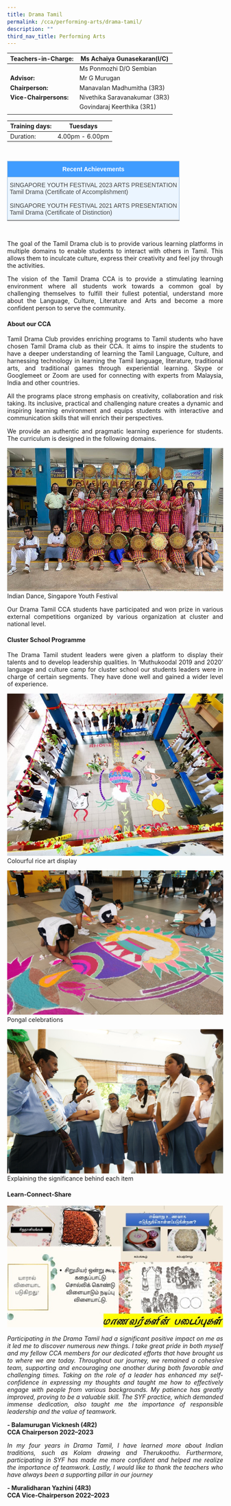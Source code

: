 ```yaml
---
title: Drama Tamil
permalink: /cca/performing-arts/drama-tamil/
description: ""
third_nav_title: Performing Arts
---
```

|  **Teachers-in-Charge:** | Ms Achaiya Gunasekaran(I/C) | 
| -------- | -------- |
|  | Ms Ponmozhi D/O Sembian |
| **Advisor:** | Mr G Murugan |
|**Chairperson:** |  Manavalan Madhumitha (3R3) |
|**Vice-Chairpersons:** |  Nivethika Saravanakumar (3R3)  |
|  |  Govindaraj Keerthika (3R1) |
|  |  |

| Training days: | Tuesdays  |
| - | -|
| Duration: |  4.00pm - 6.00pm |

<br><style type="text/css">
.tg  {border-collapse:collapse;border-color:#9ABAD9;border-spacing:0;}
.tg td{background-color:#EBF5FF;border-color:#9ABAD9;border-style:solid;border-width:1px;color:#444;
  font-family:Arial, sans-serif;font-size:14px;overflow:hidden;padding:10px 5px;word-break:normal;}
.tg th{background-color:#409cff;border-color:#9ABAD9;border-style:solid;border-width:1px;color:#fff;
  font-family:Arial, sans-serif;font-size:14px;font-weight:normal;overflow:hidden;padding:10px 5px;word-break:normal;}
.tg .tg-3jrd{border-color:inherit;font-family:"Lucida Sans Unicode", "Lucida Grande", sans-serif !important;font-size:medium;
  text-align:left;vertical-align:top}
</style>
<table class="tg">
<thead>
  <tr>
    <th class="tg-3jrd"><b>Recent Achievements</b><br></th>
  </tr>
</thead>
<tbody>
  <tr>
    <td class="tg-3jrd">SINGAPORE YOUTH FESTIVAL 2023 ARTS PRESENTATION<br>Tamil Drama (Certificate of Accomplishment)<br><br>SINGAPORE YOUTH FESTIVAL 2021 ARTS PRESENTATION<br>Tamil Drama (Certificate of Distinction)
		</td>
  </tr>
</tbody>
</table>
<br>

<p style="text-align:justify">The goal of the Tamil Drama club is to provide various learning platforms in multiple domains to enable students to interact with others in Tamil. This allows them to inculcate culture, express their creativity and feel joy through the activities.</p>



<p style="text-align:justify">The vision of the Tamil Drama CCA is to provide a stimulating learning environment where all students work towards a common goal by challenging themselves to fulfill their fullest potential, understand more about the Language, Culture, Literature and Arts and become a more confident person to serve the community.</p>

#### About our CCA

<p style="text-align:justify">Tamil Drama Club provides enriching programs to Tamil students who have chosen Tamil Drama club as their CCA. It aims to inspire the students to have a deeper understanding of learning the Tamil Language, Culture, and harnessing technology in learning the Tamil language, literature, traditional arts, and traditional games through experiential learning. Skype or Googlemeet or Zoom are used for connecting with experts from Malaysia, India and other countries.</p>

<p style="text-align:justify">All the programs place strong emphasis on creativity, collaboration and risk taking. Its inclusive, practical and challenging nature creates a dynamic and inspiring learning environment and equips students with interactive and communication skills that will enrich their perspectives.</p>

<p style="text-align:justify">We provide an authentic and pragmatic learning experience for students. The curriculum is designed in the following domains.</p>


![Drama Tamil CCA](/images/Cca/cca-dramatamil-n01.jpg)
Indian Dance, Singapore Youth Festival

<p style="text-align:justify">Our Drama Tamil CCA students have participated and won prize in various external competitions organized by various organization at cluster and national level.</p>


#### Cluster School Programme

<p style="text-align:justify">The Drama Tamil student leaders were given a platform to display their talents and to develop leadership qualities.  In ‘Muthukoodal 2019 and 2020’ language and culture camp for cluster school our students leaders were in charge of certain segments. They have done well and gained a wider level of experience.</p>

![Pongal celebrations](/images/Cca/cca-dramatamil-03b.jpg)
Colourful rice art display

![Colourful rice art display](/images/Cca/cca-dramatamil-05.jpg)
Pongal celebrations

![Significance behind each item](/images/Cca/cca-dramatamil-06.jpg)
Explaining the significance behind each item


#### Learn-Connect-Share

![Learn Conect Share](/images/Cca/cca-dramatamil-06a.jpg)

<p style="text-align:justify; font-style:italic">Participating in the Drama Tamil had a significant positive impact on me as it led me to discover numerous new things. I take great pride in both myself and my fellow CCA members for our dedicated efforts that have brought us to where we are today. Throughout our journey, we remained a cohesive team, supporting and encouraging one another during both favorable and challenging times. Taking on the role of a leader has enhanced my self-confidence in expressing my thoughts and taught me how to effectively engage with people from various backgrounds. My patience has greatly improved, proving to be a valuable skill.  The SYF practice, which demanded immense dedication, also taught me the importance of responsible leadership and the value of teamwork.</p>

**- Balamurugan Vicknesh (4R2) <br>
CCA Chairperson 2022–2023**



<p style="text-align:justify; font-style:italic">In my four years in Drama Tamil, I have learned more about Indian traditions, such as Kolam drawing and Therukoothu. Furthermore, participating in SYF has made me more confident and helped me realize the importance of teamwork. Lastly, I would like to thank the teachers who have always been a supporting pillar in our journey</p>

**- Muralidharan Yazhini (4R3)<br>
CCA Vice-Chairperson 2022–2023**